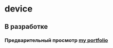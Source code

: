 # device
## В разработке
### Предварительный просмотр [my portfolio](https://victoriakhramkova.github.io/device/)

